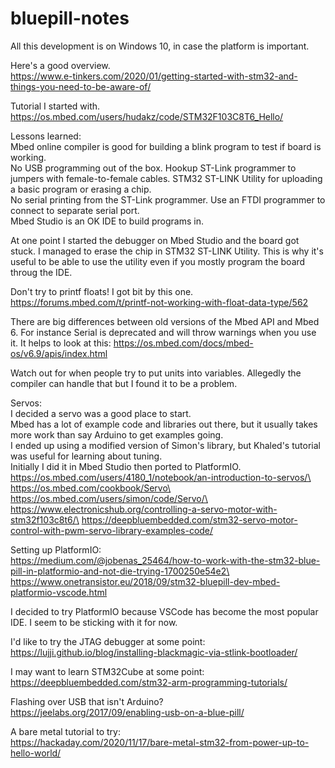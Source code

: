 # bluepill-notes
All this development is on Windows 10, in case the platform is important.

Here's a good overview.\
https://www.e-tinkers.com/2020/01/getting-started-with-stm32-and-things-you-need-to-be-aware-of/

Tutorial I started with.\
https://os.mbed.com/users/hudakz/code/STM32F103C8T6_Hello/

Lessons learned:\
Mbed online compiler is good for building a blink program to test if board is working.\
No USB programming out of the box. Hookup ST-Link programmer to jumpers with female-to-female cables. STM32 ST-LINK Utility for uploading a basic program or erasing a chip.\
No serial printing from the ST-Link programmer. Use an FTDI programmer to connect to separate serial port.\
Mbed Studio is an OK IDE to build programs in.

At one point I started the debugger on Mbed Studio and the board got stuck. I managed to erase the chip in STM32 ST-LINK Utility. This is why it's useful to be able to use the utility even if you mostly program the board throug the IDE.

Don't try to printf floats! I got bit by this one.
https://forums.mbed.com/t/printf-not-working-with-float-data-type/562

There are big differences between old versions of the Mbed API and Mbed 6.
For instance Serial is deprecated and will throw warnings when you use it.
It helps to look at this:
https://os.mbed.com/docs/mbed-os/v6.9/apis/index.html

Watch out for when people try to put units into variables. Allegedly the compiler can handle that but I found it to be a problem.

Servos:\
I decided a servo was a good place to start.\
Mbed has a lot of example code and libraries out there, but it usually takes more work than say Arduino to get examples going.\
I ended up using a modified version of Simon's library, but Khaled's tutorial was useful for learning about tuning.\
Initially I did it in Mbed Studio then ported to PlatformIO.\
https://os.mbed.com/users/4180_1/notebook/an-introduction-to-servos/\
https://os.mbed.com/cookbook/Servo\
https://os.mbed.com/users/simon/code/Servo/\
https://www.electronicshub.org/controlling-a-servo-motor-with-stm32f103c8t6/\
https://deepbluembedded.com/stm32-servo-motor-control-with-pwm-servo-library-examples-code/

Setting up PlatformIO:\
https://medium.com/@jobenas_25464/how-to-work-with-the-stm32-blue-pill-in-platformio-and-not-die-trying-1700250e54e2\
https://www.onetransistor.eu/2018/09/stm32-bluepill-dev-mbed-platformio-vscode.html

I decided to try PlatformIO because VSCode has become the most popular IDE. I seem to be sticking with it for now.

I'd like to try the JTAG debugger at some point:\
https://lujji.github.io/blog/installing-blackmagic-via-stlink-bootloader/

I may want to learn STM32Cube at some point:\
https://deepbluembedded.com/stm32-arm-programming-tutorials/

Flashing over USB that isn't Arduino?\
https://jeelabs.org/2017/09/enabling-usb-on-a-blue-pill/

A bare metal tutorial to try:\
https://hackaday.com/2020/11/17/bare-metal-stm32-from-power-up-to-hello-world/
